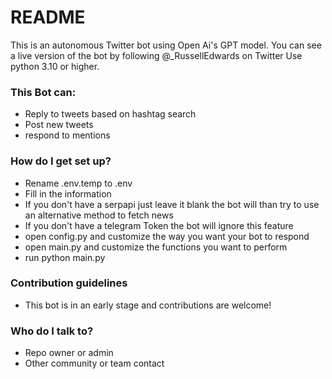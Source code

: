 # README #

This is an autonomous Twitter bot using Open Ai's GPT model. You can see a live version of the bot by following @_RussellEdwards on Twitter
Use python 3.10 or higher. 

### This Bot can: ###

* Reply to tweets based on hashtag search 
* Post new tweets
* respond to mentions 

### How do I get set up? ###

* Rename .env.temp to .env
* Fill in the information
* If you don't have a  serpapi just leave it blank the bot will than try to use an alternative method to fetch news
* If you don't have a telegram Token the bot will ignore this feature
* open config.py and customize the way you want your bot to respond
* open main.py and customize the functions you want  to perform
* run python main.py


### Contribution guidelines ###

* This bot is in an early stage and contributions are welcome!

### Who do I talk to? ###

* Repo owner or admin
* Other community or team contact